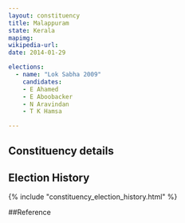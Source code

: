 ```yaml
---
layout: constituency
title: Malappuram
state: Kerala
mapimg: 
wikipedia-url: 
date: 2014-01-29

elections: 
  - name: "Lok Sabha 2009"
    candidates: 
    - E Ahamed 
    - E Aboobacker 
    - N Aravindan 
    - T K Hamsa 

---
```

## Constituency details


## Election History
{% include "constituency_election_history.html" %}

##Reference
